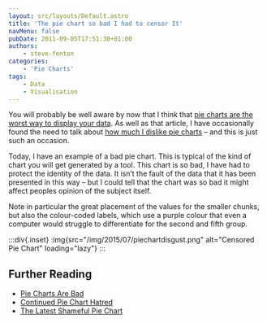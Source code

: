 ```yaml
---
layout: src/layouts/Default.astro
title: 'The pie chart so bad I had to censor It'
navMenu: false
pubDate: 2011-09-05T17:51:30+01:00
authors:
    - steve-fenton
categories:
    - 'Pie Charts'
tags:
    - Data
    - Visualisation
---
```


You will probably be well aware by now that I think that [pie charts are the worst way to display your data](/blog/2009/04/pie-charts-are-bad/). As well as that article, I have occasionally found the need to talk about [how much I dislike pie charts](/blog/2010/12/continued-pie-chart-hatred/) – and this is just such an occasion.

Today, I have an example of a bad pie chart. This is typical of the kind of chart you will get generated by a tool. This chart is so bad, I have had to protect the identity of the data. It isn’t the fault of the data that it has been presented in this way – but I could tell that the chart was so bad it might affect peoples opinion of the subject itself.

Note in particular the great placement of the values for the smaller chunks, but also the colour-coded labels, which use a purple colour that even a computer would struggle to differentiate for the second and fifth group.

:::div{.inset}
:img{src="/img/2015/07/piechartdisgust.png" alt="Censored Pie Chart" loading="lazy"}
:::

## Further Reading

- [Pie Charts Are Bad](/blog/2009/04/pie-charts-are-bad/)
- [Continued Pie Chart Hatred](/blog/2010/12/continued-pie-chart-hatred/)
- [The Latest Shameful Pie Chart](/blog/2011/09/the-latest-shameful-pie-chart/)